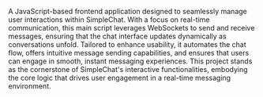 A JavaScript-based frontend application designed to seamlessly manage user interactions within SimpleChat. With a focus on real-time communication, this main script leverages WebSockets to send and receive messages, ensuring that the chat interface updates dynamically as conversations unfold. Tailored to enhance usability, it automates the chat flow, offers intuitive message sending capabilities, and ensures that users can engage in smooth, instant messaging experiences. This project stands as the cornerstone of SimpleChat's interactive functionalities, embodying the core logic that drives user engagement in a real-time messaging environment.